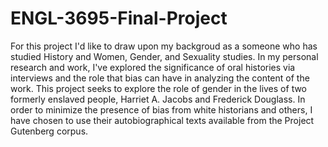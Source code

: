 # ENGL-3695-Final-Project
For this project I'd like to draw upon my backgroud as a someone who has studied History and Women, Gender, and Sexuality studies. In my personal research and work, I've explored the significance of oral histories via interviews and the role that bias can have in analyzing the content of the work.  This project seeks to explore the role of gender in the lives of two formerly enslaved people, Harriet A. Jacobs and Frederick Douglass. In order to minimize the presence of bias from white historians and others, I have chosen to use their autobiographical texts available from the Project Gutenberg corpus. 
